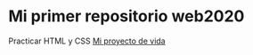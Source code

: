 # Mi primer repositorio web2020
Practicar HTML y CSS
[Mi proyecto de vida](https://irismoreta.github.io/web2020/repo_gregory/proyecto-vida)